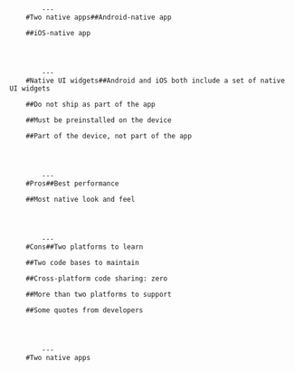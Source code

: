 
            ---
        #Two native apps##Android-native app

        ##iOS-native app

        

        
            ---
        #Native UI widgets##Android and iOS both include a set of native UI widgets

        ##Do not ship as part of the app

        ##Must be preinstalled on the device

        ##Part of the device, not part of the app

        

        
            ---
        #Pros##Best performance

        ##Most native look and feel

        

        
            ---
        #Cons##Two platforms to learn

        ##Two code bases to maintain

        ##Cross-platform code sharing: zero

        ##More than two platforms to support

        ##Some quotes from developers

        

        
            ---
        #Two native apps

        